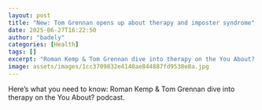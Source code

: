 ```yaml
---
layout: post
title: "New: Tom Grennan opens up about therapy and imposter syndrome"
date: 2025-06-27T16:22:50
author: "badely"
categories: [Health]
tags: []
excerpt: "Roman Kemp & Tom Grennan dive into therapy on the You About? podcast."
image: assets/images/1cc3709832e4140ae844887fd9538e8a.jpg
---
```


Here’s what you need to know: Roman Kemp & Tom Grennan dive into therapy on the You About? podcast.


